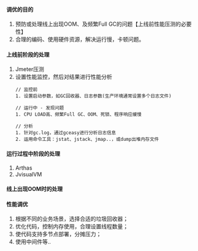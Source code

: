 
#### 调优的目的
1. 预防或处理线上出现OOM、及频繁Full GC的问题【上线前性能压测的必要性】
2. 合理的编码、使用硬件资源，解决运行慢，卡顿问题。

#### 上线前阶段的处理
1. Jmeter压测
2. 设置性能监控，然后对结果进行性能分析
    ```
    // 监控前
    1. 设置启动参数，如GC回收器、日志参数(生产环境通常设置多个日志文件)

    // 运行中 - 发现问题
    1. CPU LOAD高、频繁Full GC、OOM、死锁、程序响应缓慢

    // 分析
    1. 针对gc.log，通过gceasy进行分析日志信息
    2. 运用命令工具：jstat、jstack、jmap..，或dump出堆内存文件
    ```

#### 运行过程中阶段的处理
1. Arthas
2. JvisualVM


#### 线上出现OOM时的处理


#### 性能调优
1. 根据不同的业务场景，选择合适的垃圾回收器；
2. 优化代码，控制内存使用，合理设置线程数量；
3. 使代码支持多节点部署，分摊压力；
4. 使用中间件等..